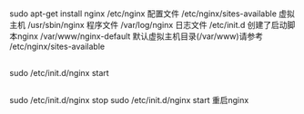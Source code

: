 ## 
  sudo apt-get install nginx
  /etc/nginx 配置文件
  /etc/nginx/sites-available 虚拟主机
  /usr/sbin/nginx 程序文件
  /var/log/nginx 日志文件
  /etc/init.d 创建了启动脚本nginx
  /var/www/nginx-default 默认虚拟主机目录(/var/www)请参考 /etc/nginx/sites-available
## 
  sudo /etc/init.d/nginx start
## 
  sudo /etc/init.d/nginx stop
  sudo /etc/init.d/nginx start
  重启nginx
